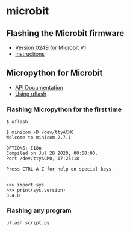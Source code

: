# microbit

## Flashing the Microbit firmware

-  [Version 0249 for Microbit V1](0249_microbit_firmware.hex)
-  [Instructions](https://microbit.org/get-started/user-guide/firmware/)

## Micropython for Microbit

- [API Documentation](https://microbit-micropython.readthedocs.io/en/v1.0.1/)
- [Using uflash](https://uflash.readthedocs.io/en/latest/index.html)

### Flashing Micropython for the first time

```Flashing Python to: /run/media/edrdo/MICROBIT/micropython.hex
$ uflash

$ minicom -D /dev/ttyACM0
Welcome to minicom 2.7.1

OPTIONS: I18n 
Compiled on Jul 28 2020, 00:00:00.
Port /dev/ttyACM0, 17:25:18

Press CTRL-A Z for help on special keys


>>> import sys   
>>> print(sys.version)
3.4.0
```

### Flashing any program

```
uflash script.py
```
